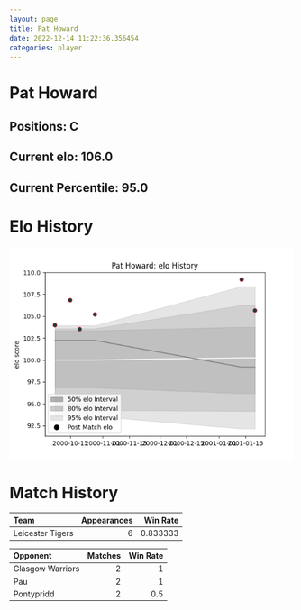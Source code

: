 ```yaml
---  
layout: page  
title: Pat Howard  
date: 2022-12-14 11:22:36.356454  
categories: player  
---
```

# Pat Howard

## Positions: C

## Current elo: 106.0

## Current Percentile: 95.0

# Elo History


![elo history](history_PatHoward.png)
# Match History


| Team             |   Appearances |   Win Rate |
|:-----------------|--------------:|-----------:|
| Leicester Tigers |             6 |   0.833333 |

| Opponent         |   Matches |   Win Rate |
|:-----------------|----------:|-----------:|
| Glasgow Warriors |         2 |        1   |
| Pau              |         2 |        1   |
| Pontypridd       |         2 |        0.5 |